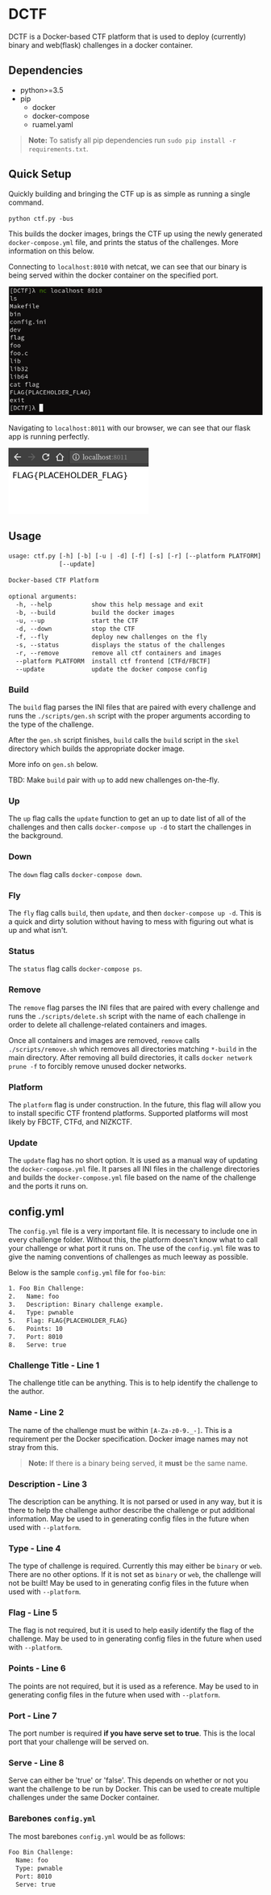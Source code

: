 # DCTF

DCTF is a Docker-based CTF platform that is used to deploy (currently) binary and web(flask) challenges in a docker container.

## Dependencies

* python>=3.5
* pip
	* docker
	* docker-compose
	* ruamel.yaml

> **Note:**
> To satisfy all pip dependencies run `sudo pip install -r requirements.txt`.

## Quick Setup

Quickly building and bringing the CTF up is as simple as running a single command.

`python ctf.py -bus`

This builds the docker images, brings the CTF up using the newly generated `docker-compose.yml` file, and prints the status of the challenges. More information on this below.

Connecting to `localhost:8010` with netcat, we can see that our binary is being served within the docker container on the specified port.

![foo-bin](images/foo-bin.png)

Navigating to `localhost:8011` with our browser, we can see that our flask app is running perfectly.

![bar-web](images/bar-web.png)

## Usage

```
usage: ctf.py [-h] [-b] [-u | -d] [-f] [-s] [-r] [--platform PLATFORM]
              [--update]

Docker-based CTF Platform

optional arguments:
  -h, --help           show this help message and exit
  -b, --build          build the docker images
  -u, --up             start the CTF
  -d, --down           stop the CTF
  -f, --fly            deploy new challenges on the fly
  -s, --status         displays the status of the challenges
  -r, --remove         remove all ctf containers and images
  --platform PLATFORM  install ctf frontend [CTFd/FBCTF]
  --update             update the docker compose config
```

### Build

The `build` flag parses the INI files that are paired with every challenge and runs the `./scripts/gen.sh` script with the proper arguments according to the type of the challenge.

After the `gen.sh` script finishes, `build` calls the `build` script in the `skel` directory which builds the appropriate docker image.

More info on `gen.sh` below.

TBD: Make `build` pair with `up` to add new challenges on-the-fly.

### Up

The `up` flag calls the `update` function to get an up to date list of all of the challenges and then calls `docker-compose up -d` to start the challenges in the background.

### Down

The `down` flag calls `docker-compose down`.

### Fly

The `fly` flag calls `build`, then `update`, and then `docker-compose up -d`. This is a quick and dirty solution without having to mess with figuring out what is up and what isn't.

### Status

The `status` flag calls `docker-compose ps`.

### Remove

The `remove` flag parses the INI files that are paired with every challenge and runs the `./scripts/delete.sh` script with the name of each challenge in order to delete all challenge-related containers and images.

Once all containers and images are removed, `remove` calls `./scripts/remove.sh` which removes all directories matching `*-build` in the main directory. After removing all build directories, it calls `docker network prune -f` to forcibly remove unused docker networks.

### Platform

The `platform` flag is under construction. In the future, this flag will allow you to install specific CTF frontend platforms. Supported platforms will most likely by FBCTF, CTFd, and NIZKCTF.

### Update

The `update` flag has no short option. It is used as a manual way of updating the `docker-compose.yml` file. It parses all INI files in the challenge directories and builds the `docker-compose.yml` file based on the name of the challenge and the ports it runs on.

## config.yml

The `config.yml` file is a very important file. It is necessary to include one in every challenge folder. Without this, the platform doesn't know what to call your challenge or what port it runs on. The use of the `config.yml` file was to give the naming conventions of challenges as much leeway as possible.

Below is the sample `config.yml` file for `foo-bin`:

```
1. Foo Bin Challenge:
2.   Name: foo
3.   Description: Binary challenge example.
4.   Type: pwnable
5.   Flag: FLAG{PLACEHOLDER_FLAG}
6.   Points: 10
7.   Port: 8010
8.   Serve: true
```

### Challenge Title - Line 1

The challenge title can be anything. This is to help identify the challenge to the author.

### Name - Line 2

The name of the challenge must be within `[A-Za-z0-9._-]`. This is a requirement per the Docker specification. Docker image names may not stray from this.

> **Note:**
> If there is a binary being served, it **must** be the same name.

### Description - Line 3

The description can be anything. It is not parsed or used in any way, but it is there to help the challenge author describe the challenge or put additional information. May be used to in generating config files in the future when used with `--platform`.

### Type - Line 4

The type of challenge is required. Currently this may either be `binary` or `web`. There are no other options. If it is not set as `binary` or `web`, the challenge will not be built! May be used to in generating config files in the future when used with `--platform`.

### Flag - Line 5

The flag is not required, but it is used to help easily identify the flag of the challenge. May be used to in generating config files in the future when used with `--platform`.

### Points - Line 6

The points are not required, but it is used as a reference. May be used to in generating config files in the future when used with `--platform`.

### Port - Line 7

The port number is required **if you have serve set to true**. This is the local port that your challenge will be served on.

### Serve - Line 8

Serve can either be 'true' or 'false'. This depends on whether or not you want the challenge to be run by Docker. This can be used to create multiple challenges under the same Docker container.

### Barebones `config.yml`

The most barebones `config.yml` would be as follows:

```
Foo Bin Challenge:
  Name: foo
  Type: pwnable
  Port: 8010
  Serve: true
```
